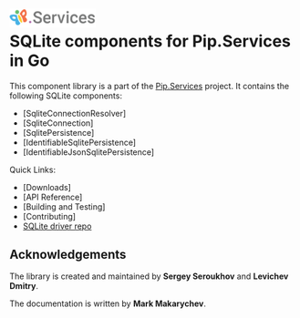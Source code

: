 # <img src="https://github.com/pip-services/pip-services/raw/master/design/Logo.png" alt="Pip.Services Logo" style="max-width:30%"> <br/> SQLite components for Pip.Services in Go

This component library is a part of the [Pip.Services](https://github.com/pip-services/pip-services) project.
It contains the following SQLite components: 
 
 * [SqliteConnectionResolver]
 * [SqliteConnection]
 * [SqlitePersistence]
 * [IdentifiableSqlitePersistence]
 * [IdentifiableJsonSqlitePersistence]

Quick Links:

* [Downloads]
* [API Reference]
* [Building and Testing]
* [Contributing]
* [SQLite driver repo](https://github.com/mattn/go-sqlite3)

## Acknowledgements

The library is created and maintained by **Sergey Seroukhov** and **Levichev Dmitry**.

The documentation is written by **Mark Makarychev**.
